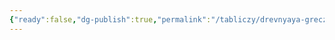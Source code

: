 ```yaml
---
{"ready":false,"dg-publish":true,"permalink":"/tabliczy/drevnyaya-grecziya/nika-peoniya/","dgPassFrontmatter":true}
---
```



